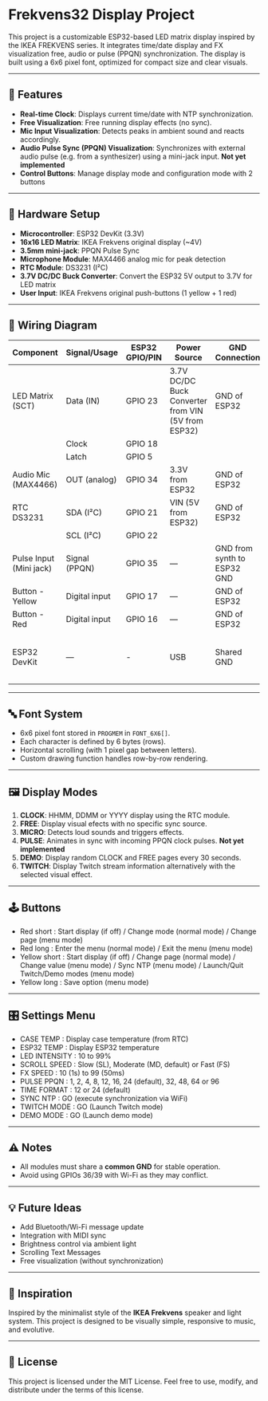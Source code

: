 # Frekvens32 Display Project

This project is a customizable ESP32-based LED matrix display inspired by the IKEA FREKVENS series. It integrates time/date display and FX visualization free, audio or pulse (PPQN) synchronization. The display is built using a 6x6 pixel font, optimized for compact size and clear visuals.

---

## 🧠 Features

- **Real-time Clock**: Displays current time/date with NTP synchronization.
- **Free Visualization**: Free running display effects (no sync).
- **Mic Input Visualization**: Detects peaks in ambient sound and reacts accordingly.
- **Audio Pulse Sync (PPQN) Visualization**: Synchronizes with external audio pulse (e.g. from a synthesizer) using a mini-jack input. **Not yet implemented**
- **Control Buttons**: Manage display mode and configuration mode with 2 buttons

---

## 🔧 Hardware Setup

- **Microcontroller**: ESP32 DevKit (3.3V)
- **16x16 LED Matrix**: IKEA Frekvens original display (~4V)
- **3.5mm mini-jack**: PPQN Pulse Sync 
- **Microphone Module**: MAX4466 analog mic for peak detection
- **RTC Module**: DS3231 (I²C)
- **3.7V DC/DC Buck Converter**: Convert the ESP32 5V output to 3.7V for LED matrix 
- **User Input**: IKEA Frekvens original push-buttons (1 yellow + 1 red)

---

## 🔌 Wiring Diagram

| Component               | Signal/Usage            | ESP32 GPIO/PIN           | Power Source            | GND Connection               | Notes                                        |
|-------------------------|-------------------------|--------------------------|-------------------------|------------------------------|----------------------------------------------|
| LED Matrix (SCT)        | Data (IN)               | GPIO 23                  | 3.7V DC/DC Buck Converter from VIN (5V from ESP32)| GND of ESP32                 | Or original IKEA's PS but avoid ESP32 3.3V   |
|                         | Clock                   | GPIO 18                  |                         |                              |                                              |
|                         | Latch                   | GPIO 5                   |                         |                              |                                              |
| Audio Mic (MAX4466)     | OUT (analog)            | GPIO 34                  | 3.3V from ESP32         | GND of ESP32                 | Avoid GPIO 36/39 with Wi-Fi                  |
| RTC DS3231              | SDA (I²C)               | GPIO 21                  | VIN (5V from ESP32)     | GND of ESP32                 | Compatible with 3.3V logic                   |
|                         | SCL (I²C)               | GPIO 22                  |                         |                              |                                              |
| Pulse Input (Mini jack) | Signal (PPQN)           | GPIO 35                  | —                       | GND from synth to ESP32 GND  | Use optocoupler or resistor divider          |
| Button - Yellow         | Digital input           | GPIO 17                  | —                       | GND of ESP32                 |                                              |
| Button - Red            | Digital input           | GPIO 16                  | —                       | GND of ESP32                 |                                              |
| ESP32 DevKit            | —                       | -                        | USB                     | Shared GND                   | Common GND required for all components       |

---

## 🔤 Font System

- 6x6 pixel font stored in `PROGMEM` in `FONT_6X6[]`.
- Each character is defined by 6 bytes (rows).
- Horizontal scrolling (with 1 pixel gap between letters).
- Custom drawing function handles row-by-row rendering.

---

## 🖼️ Display Modes

1. **CLOCK**: HHMM, DDMM or YYYY display using the RTC module.
2. **FREE**: Display visual efects with no specific sync source.
3. **MICRO**: Detects loud sounds and triggers effects.
4. **PULSE**: Animates in sync with incoming PPQN clock pulses. **Not yet implemented**
5. **DEMO**: Display random CLOCK and FREE pages every 30 seconds.
6. **TWITCH**: Display Twitch stream information alternatively with the selected visual effect.

---

## 🕹️ Buttons

- Red short : Start display (if off) / Change mode (normal mode) / Change page (menu mode)
- Red long : Enter the menu (normal mode) / Exit the menu (menu mode)
- Yellow short : Start display (if off) / Change page (normal mode) / Change value (menu mode) / Sync NTP (menu mode) / Launch/Quit Twitch/Demo modes (menu mode)
- Yellow long : Save option (menu mode)

---

## 🎛️ Settings Menu

- CASE TEMP : Display case temperature (from RTC)
- ESP32 TEMP : Display ESP32 temperature
- LED INTENSITY : 10 to 99%
- SCROLL SPEED : Slow (SL), Moderate (MD, default) or Fast (FS)
- FX SPEED : 10 (1s) to 99 (50ms) 
- PULSE PPQN : 1, 2, 4, 8, 12, 16, 24 (default), 32, 48, 64 or 96
- TIME FORMAT : 12 or 24 (default)
- SYNC NTP : GO (execute synchronization via WiFi)
- TWITCH MODE : GO (Launch Twitch mode)
- DEMO MODE : GO (Launch demo mode)

---

## ⚠️ Notes

- All modules must share a **common GND** for stable operation.
- Avoid using GPIOs 36/39 with Wi-Fi as they may conflict.

---

## 💡 Future Ideas

- Add Bluetooth/Wi-Fi message update
- Integration with MIDI sync
- Brightness control via ambient light
- Scrolling Text Messages
- Free visualization (without synchronization)

---

## 📸 Inspiration

Inspired by the minimalist style of the **IKEA Frekvens** speaker and light system. This project is designed to be visually simple, responsive to music, and evolutive.

---

## 🧾 License

This project is licensed under the MIT License.
Feel free to use, modify, and distribute under the terms of this license.
